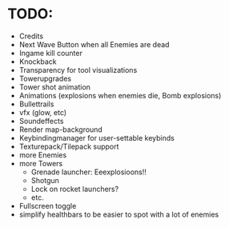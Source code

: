# TODO:

- Credits
- Next Wave Button when all Enemies are dead
- Ingame kill counter
- Knockback
- Transparency for tool visualizations
- Towerupgrades
- Tower shot animation
- Animations (explosions when enemies die, Bomb explosions)
- Bullettrails
- vfx (glow, etc)
- Soundeffects
- Render map-background
- Keybindingmanager for user-settable keybinds
- Texturepack/Tilepack support
- more Enemies
- more Towers
  - Grenade launcher: Eeexplosioons!!
  - Shotgun
  - Lock on rocket launchers?
  - etc.
- Fullscreen toggle
- simplify healthbars to be easier to spot with a lot of enemies
